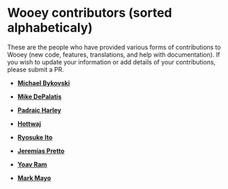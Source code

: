 Wooey contributors (sorted alphabeticaly)
============================================

These are the people who have provided various forms of contributions to Wooey (new code, features, translations, and help with documentation). If you wish to update your information or add details of your contributions, please submit a PR.

* **[Michael Bykovski](https://github.com/bykof)**

* **[Mike DePalatis](https://github.com/mivade)**

* **[Padraic Harley](https://github.com/pauricthelodger)**

* **[Hottwaj](https://github.com/hottwaj)**

* **[Ryosuke Ito](https://github.com/manicmaniac)**

* **[Jeremías Pretto](https://github.com/puckk)**

* **[Yoav Ram](https://github.com/yoavram)**

* **[Mark Mayo](https://github.com/marksmayo)**
